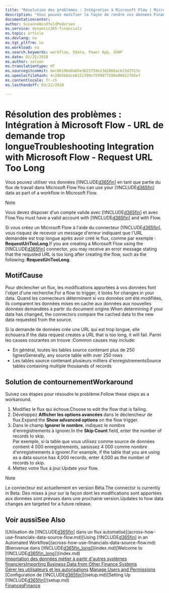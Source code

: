 ```yaml
---
title: "Résolution des problèmes : Intégration à Microsoft Flow | Microsoft Docs"
description: "Vous pouvez modifier la façon de rendre vos données Financials disponibles sous forme de données sources et spécifier une URL OData de vos services Web pour générer un flux de travail automatisé."
documentationcenter: 
author: SusanneWindfeldPedersen
ms.service: dynamics365-financials
ms.topic: article
ms.devlang: na
ms.tgt_pltfrm: na
ms.workload: na
ms.search.keywords: workflow, Odata, Power App, SOAP
ms.date: 01/25/2018
ms.author: solsen
ms.translationtype: HT
ms.sourcegitcommit: bec0619be0a65e3625759e13d2866ac615d7513c
ms.openlocfilehash: 4c28b5b6dce6152399cf599877180e806227b5ef
ms.contentlocale: fr-ch
ms.lasthandoff: 03/22/2018

---
```

# <a name="troubleshooting-integration-with-microsoft-flow---request-url-too-long"></a><span data-ttu-id="c6d4d-103">Résolution des problèmes : Intégration à Microsoft Flow - URL de demande trop longue</span><span class="sxs-lookup"><span data-stu-id="c6d4d-103">Troubleshooting Integration with Microsoft Flow - Request URL Too Long</span></span>
<span data-ttu-id="c6d4d-104">Vous pouvez utiliser vos données [!INCLUDE[d365fin](includes/d365fin_md.md)] en tant que partie du flux de travail dans Microsoft Flow.</span><span class="sxs-lookup"><span data-stu-id="c6d4d-104">You can use your [!INCLUDE[d365fin](includes/d365fin_md.md)] data as part of a workflow in Microsoft Flow.</span></span>  

> [!NOTE]  
>   <span data-ttu-id="c6d4d-105">Vous devez disposer d'un compte valide avec [!INCLUDE[d365fin](includes/d365fin_md.md)] et avec Flow.</span><span class="sxs-lookup"><span data-stu-id="c6d4d-105">You must have a valid account with [!INCLUDE[d365fin](includes/d365fin_md.md)] and with Flow.</span></span>  

<span data-ttu-id="c6d4d-106">Si vous créez un Microsoft Flow à l'aide du connecteur [!INCLUDE[d365fin](includes/d365fin_md.md)], vous risquez de recevoir un message d'erreur indiquant que l'URL demandée est trop longue après avoir créé le flux, comme par exemple : **RequestUriTooLong**.</span><span class="sxs-lookup"><span data-stu-id="c6d4d-106">If you are creating a Microsoft Flow using the [!INCLUDE[d365fin](includes/d365fin_md.md)] connector, you may receive an error message stating that the requsted URL is too long after creating the flow, such as the following: **RequestUriTooLong**.</span></span>

## <a name="cause"></a><span data-ttu-id="c6d4d-107">Motif</span><span class="sxs-lookup"><span data-stu-id="c6d4d-107">Cause</span></span>
<span data-ttu-id="c6d4d-108">Pour déclencher un flux, les modifications apportées à vos données font l'objet d'une recherche.</span><span class="sxs-lookup"><span data-stu-id="c6d4d-108">For a flow to trigger, it looks for changes in your data.</span></span> <span data-ttu-id="c6d4d-109">Quand les connecteurs déterminent si vos données ont été modifiées, ils comparent les données mises en cache aux données aux nouvelles données demandées à partir du document origine.</span><span class="sxs-lookup"><span data-stu-id="c6d4d-109">When determining if your data has changed, the connectors compare the cached data to the new data requested from the source.</span></span>  

<span data-ttu-id="c6d4d-110">Si la demande de données crée une URL qui est trop longue, elle échouera.</span><span class="sxs-lookup"><span data-stu-id="c6d4d-110">If the data request creates a URL that is too long, it will fail.</span></span> <span data-ttu-id="c6d4d-111">Parmi les causes courantes on trouve :</span><span class="sxs-lookup"><span data-stu-id="c6d4d-111">Common causes may include:</span></span>
- <span data-ttu-id="c6d4d-112">En général, toutes les tables source contenant plus de 250 lignes</span><span class="sxs-lookup"><span data-stu-id="c6d4d-112">Generally, any source table with over 250 rows</span></span>
- <span data-ttu-id="c6d4d-113">Les tables source contenant plusieurs milliers d'enregistrements</span><span class="sxs-lookup"><span data-stu-id="c6d4d-113">Source tables containing multiple thousands of records</span></span>

## <a name="workaround"></a><span data-ttu-id="c6d4d-114">Solution de contournement</span><span class="sxs-lookup"><span data-stu-id="c6d4d-114">Workaround</span></span>
<span data-ttu-id="c6d4d-115">Suivez ces étapes pour résoudre le problème.</span><span class="sxs-lookup"><span data-stu-id="c6d4d-115">Follow these steps as a workaround.</span></span>
1. <span data-ttu-id="c6d4d-116">Modifiez le flux qui échoue.</span><span class="sxs-lookup"><span data-stu-id="c6d4d-116">Choose to edit the flow that is failing.</span></span>
2. <span data-ttu-id="c6d4d-117">Développez **Afficher les options avancées** dans le déclencheur de flux.</span><span class="sxs-lookup"><span data-stu-id="c6d4d-117">Expand the **Show advanced options** on the flow trigger.</span></span>
3. <span data-ttu-id="c6d4d-118">Dans le champ **Ignorer le nombre**, indiquez le nombre d'enregistrements à ignorer.</span><span class="sxs-lookup"><span data-stu-id="c6d4d-118">In the **Skip Count** field, enter the number of records to skip.</span></span>  
<span data-ttu-id="c6d4d-119">Par exemple, si la table que vous utilisez comme source de données contient 4 000 enregistrements, saisissez 4 000 comme nombre d'enregistrements à ignorer.</span><span class="sxs-lookup"><span data-stu-id="c6d4d-119">For example, if the table that you are using as a data source has 4,000 records, enter 4,000 as the number of records to skip.</span></span>
4. <span data-ttu-id="c6d4d-120">Mettez votre flux à jour.</span><span class="sxs-lookup"><span data-stu-id="c6d4d-120">Update your flow.</span></span>

> [!NOTE]  
> <span data-ttu-id="c6d4d-121">Le connecteur est actuellement en version Bêta.</span><span class="sxs-lookup"><span data-stu-id="c6d4d-121">The connector is currently in Beta.</span></span> <span data-ttu-id="c6d4d-122">Des mises à jour sur la façon dont les modifications sont apportées aux données sont prévues dans une prochaine version.</span><span class="sxs-lookup"><span data-stu-id="c6d4d-122">Updates to how data changes are targeted for a future release.</span></span>


## <a name="see-also"></a><span data-ttu-id="c6d4d-123">Voir aussi</span><span class="sxs-lookup"><span data-stu-id="c6d4d-123">See Also</span></span>
<span data-ttu-id="c6d4d-124">[Utilisation de [!INCLUDE[d365fin](includes/d365fin_md.md)] dans un flux automatisé](across-how-use-financials-data-source-flow.md)</span><span class="sxs-lookup"><span data-stu-id="c6d4d-124">[Using [!INCLUDE[d365fin](includes/d365fin_md.md)] in an Automated Workflow](across-how-use-financials-data-source-flow.md)</span></span>  
<span data-ttu-id="c6d4d-125">[Bienvenue dans [!INCLUDE[d365fin_long](includes/d365fin_long_md.md)]](index.md)</span><span class="sxs-lookup"><span data-stu-id="c6d4d-125">[Welcome to [!INCLUDE[d365fin_long](includes/d365fin_long_md.md)]](index.md)</span></span>  
[<span data-ttu-id="c6d4d-126">Importation des données métier à partir d'autres systèmes financiers</span><span class="sxs-lookup"><span data-stu-id="c6d4d-126">Importing Business Data from Other Finance Systems</span></span>](upload-data.md)  
<span data-ttu-id="c6d4d-127">[Gérer les utilisateurs et les autorisations](ui-how-users-permissions.md)  </span><span class="sxs-lookup"><span data-stu-id="c6d4d-127">[Manage Users and Permissions](ui-how-users-permissions.md)  </span></span>  
<span data-ttu-id="c6d4d-128">[Configuration de [!INCLUDE[d365fin](includes/d365fin_md.md)]](setup.md)</span><span class="sxs-lookup"><span data-stu-id="c6d4d-128">[Setting Up [!INCLUDE[d365fin](includes/d365fin_md.md)]](setup.md)</span></span>  
[<span data-ttu-id="c6d4d-129">Finances</span><span class="sxs-lookup"><span data-stu-id="c6d4d-129">Finance</span></span>](finance.md)  

